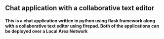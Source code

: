 ## Chat application with a collaborative text editor

<h4>This is a chat application written in python using flask framework along with a collaborative text editor using firepad. Both of the applications can be deployed over a Local Area Network</h4>
